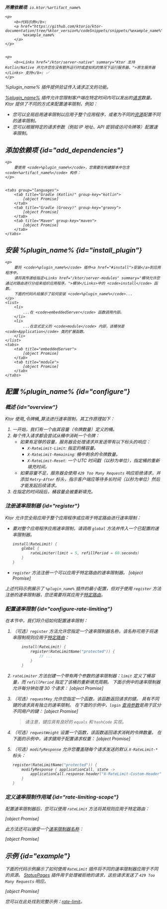 [//]: # (title: 速率限制)

<show-structure for="chapter" depth="2"/>
<primary-label ref="server-plugin"/>

<var name="plugin_name" value="RateLimit"/>
<var name="package_name" value="io.ktor.server.plugins.ratelimit"/>
<var name="artifact_name" value="ktor-server-rate-limit"/>
<var name="plugin_api_link" value="https://api.ktor.io/ktor-server/ktor-server-plugins/ktor-server-rate-limit/io.ktor.server.plugins.ratelimit/-rate-limit.html"/>

<tldr>
<p>
<b>所需依赖项</b>: <code>io.ktor:%artifact_name%</code>
</p>
<var name="example_name" value="rate-limit"/>

    <p>
        <b>代码示例</b>:
        <a href="https://github.com/ktorio/ktor-documentation/tree/%ktor_version%/codeSnippets/snippets/%example_name%">
            %example_name%
        </a>
    </p>
    

    <p>
        <b><Links href="/ktor/server-native" summary="Ktor 支持 Kotlin/Native 并允许您在没有额外运行时或虚拟机的情况下运行服务器。">原生服务器</Links> 支持</b>: ✅
    </p>
    
</tldr>

<link-summary>
%plugin_name% 插件提供验证传入请求正文的功能。
</link-summary>

[%plugin_name%](%plugin_api_link%) 插件允许您限制客户端在特定时间内可以发出的[请求](server-requests.md)数量。
Ktor 提供了不同的方式来配置速率限制，例如：
- 您可以全局启用速率限制以应用于整个应用程序，或者为不同的[资源](server-routing.md)配置不同的速率限制。
- 您可以根据特定的请求参数（例如 IP 地址、API 密钥或访问令牌等）配置速率限制。

## 添加依赖项 {id="add_dependencies"}

    <p>
        要使用 <code>%plugin_name%</code>，您需要在构建脚本中包含 <code>%artifact_name%</code> 构件：
    </p>
    

    <tabs group="languages">
        <tab title="Gradle (Kotlin)" group-key="kotlin">
            [object Promise]
        </tab>
        <tab title="Gradle (Groovy)" group-key="groovy">
            [object Promise]
        </tab>
        <tab title="Maven" group-key="maven">
            [object Promise]
        </tab>
    </tabs>
    

## 安装 %plugin_name% {id="install_plugin"}

    <p>
        要将 <code>%plugin_name%</code> 插件<a href="#install">安装</a>到应用程序中，
        请将其传递给指定<Links href="/ktor/server-modules" summary="模块允许您通过对路由进行分组来组织应用程序。">模块</Links>中的 <code>install</code> 函数。
        下面的代码片段展示了如何安装 <code>%plugin_name%</code>...
    </p>
    <list>
        <li>
            ...在 <code>embeddedServer</code> 函数调用内部。
        </li>
        <li>
            ...在显式定义的 <code>module</code> 内部，该模块是 <code>Application</code> 类的扩展函数。
        </li>
    </list>
    <tabs>
        <tab title="embeddedServer">
            [object Promise]
        </tab>
        <tab title="module">
            [object Promise]
        </tab>
    </tabs>
    

## 配置 %plugin_name% {id="configure"}

### 概述 {id="overview"}

Ktor 使用_令牌桶_算法进行速率限制，其工作原理如下：
1. 一开始，我们有一个由其容量（令牌数量）定义的桶。
2. 每个传入请求都会尝试从桶中消耗一个令牌：
    - 如果有足够的容量，服务器会处理请求并发送带有以下标头的响应：
        - `X-RateLimit-Limit`: 指定的桶容量。
        - `X-RateLimit-Remaining`: 桶中剩余的令牌数量。
        - `X-RateLimit-Reset`: 一个 UTC 时间戳（以秒为单位），指定桶的重新填充时间。
    - 如果容量不足，服务器会使用 `429 Too Many Requests` 响应拒绝请求，并添加 `Retry-After` 标头，指示客户端应等待多长时间（以秒为单位）然后才能发起后续请求。
3. 在指定的时间段后，桶容量会被重新填充。

### 注册速率限制器 {id="register"}
Ktor 允许您全局应用于整个应用程序或应用于特定路由进行速率限制：
- 要对整个应用程序应用速率限制，请调用 `global` 方法并传入一个已配置的速率限制器。
   ```kotlin
   install(RateLimit) {
       global {
           rateLimiter(limit = 5, refillPeriod = 60.seconds)
       }
   }
   ```

- `register` 方法注册一个可以应用于特定路由的速率限制器。
   [object Promise]

上述代码示例展示了 `%plugin_name%` 插件的最小配置，但对于使用 `register` 方法注册的速率限制器，您还需要将其应用于[特定路由](#rate-limiting-scope)。

### 配置速率限制 {id="configure-rate-limiting"}

在本节中，我们将介绍如何配置速率限制：

1. （可选）`register` 方法允许您指定一个速率限制器名称，该名称可用于将速率限制规则应用于[特定路由](#rate-limiting-scope)：
   ```kotlin
       install(RateLimit) {
           register(RateLimitName("protected")) {
               // ...
           }
       }
   ```

2. `rateLimiter` 方法创建一个带有两个参数的速率限制器：`limit` 定义了桶容量，而 `refillPeriod` 指定了该桶的重新填充周期。
   下面示例中的速率限制器允许每分钟处理 30 个请求：
   [object Promise]

3. （可选）`requestKey` 允许您指定一个函数，该函数返回请求的键。
   具有不同键的请求具有独立的速率限制。
   在下面的示例中，`login` [查询参数](server-requests.md#query_parameters)是用于区分不同用户的键：
   [object Promise]

   > 请注意，键应具有良好的 `equals` 和 `hashCode` 实现。

4. （可选）`requestWeight` 设置一个函数，该函数返回请求消耗的令牌数量。
   在下面的示例中，请求键用于配置请求权重：
   [object Promise]

5. （可选）`modifyResponse` 允许您覆盖随每个请求发送的默认 `X-RateLimit-*` 标头：
   ```kotlin
   register(RateLimitName("protected")) {
       modifyResponse { applicationCall, state ->
           applicationCall.response.header("X-RateLimit-Custom-Header", "Some value")
       }
   }
   ```

### 定义速率限制作用域 {id="rate-limiting-scope"}

配置速率限制器后，您可以使用 `rateLimit` 方法将其规则应用于特定路由：

[object Promise]

此方法还可以接受一个[速率限制器名称](#configure-rate-limiting)：

[object Promise]

## 示例 {id="example"}

下面的代码示例展示了如何使用 `RateLimit` 插件将不同的速率限制器应用于不同的资源。
[StatusPages](server-status-pages.md) 插件用于处理被拒绝的请求，这些请求发送了 `429 Too Many Requests` 响应。

[object Promise]

您可以在此处找到完整示例：[rate-limit](https://github.com/ktorio/ktor-documentation/tree/%ktor_version%/codeSnippets/snippets/rate-limit)。